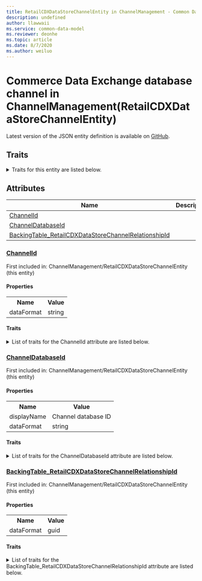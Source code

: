 ```yaml
---
title: RetailCDXDataStoreChannelEntity in ChannelManagement - Common Data Model | Microsoft Docs
description: undefined
author: llawwaii
ms.service: common-data-model
ms.reviewer: deonhe
ms.topic: article
ms.date: 8/7/2020
ms.author: weiluo
---
```


# Commerce Data Exchange database channel in ChannelManagement(RetailCDXDataStoreChannelEntity)

  
 Latest version of the JSON entity definition is available on <a href="https://github.com/Microsoft/CDM/tree/master/schemaDocuments/core/operationsCommon/Entities/Commerce/ChannelManagement/RetailCDXDataStoreChannelEntity.cdm.json" target="_blank">GitHub</a>.  

## Traits

<details>
<summary>Traits for this entity are listed below.  
</summary>

**is.CDM.entityVersion**  
  <table><tr><th>Parameter</th><th>Value</th><th>Data type</th><th>Explanation</th></tr><tr><td>versionNumber</td><td>"1.0"</td><td>string</td><td>semantic version number of the entity</td></tr></table>

**is.application.releaseVersion**  
  <table><tr><th>Parameter</th><th>Value</th><th>Data type</th><th>Explanation</th></tr><tr><td>releaseVersion</td><td>"10.0.13.0"</td><td>string</td><td>semantic version number of the application introducing this entity</td></tr></table>

**is.localized.displayedAs**  
  Holds the list of language specific display text for an object.  <table><tr><th>Parameter</th><th>Value</th><th>Data type</th><th>Explanation</th></tr><tr><td>localizedDisplayText</td><td><table><tr><th>languageTag</th><th>displayText</th></tr><tr><td>en</td><td>Commerce Data Exchange database channel</td></tr></table></td><td>entity</td><td>a reference to the constant entity holding the list of localized text</td></tr></table>

</details>

## Attributes

|Name|Description|First Included in Instance|
|---|---|---|
|[ChannelId](#ChannelId)||<a href="RetailCDXDataStoreChannelEntity.md" target="_blank">ChannelManagement/RetailCDXDataStoreChannelEntity</a>|
|[ChannelDatabaseId](#ChannelDatabaseId)||<a href="RetailCDXDataStoreChannelEntity.md" target="_blank">ChannelManagement/RetailCDXDataStoreChannelEntity</a>|
|[BackingTable_RetailCDXDataStoreChannelRelationshipId](#BackingTable_RetailCDXDataStoreChannelRelationshipId)||<a href="RetailCDXDataStoreChannelEntity.md" target="_blank">ChannelManagement/RetailCDXDataStoreChannelEntity</a>|

### <a href=#ChannelId name="ChannelId">ChannelId</a>

First included in: ChannelManagement/RetailCDXDataStoreChannelEntity (this entity)  

#### Properties

<table><tr><th>Name</th><th>Value</th></tr><tr><td>dataFormat</td><td>string</td></tr></table>

#### Traits

<details>
<summary>List of traits for the ChannelId attribute are listed below.</summary>

**is.dataFormat.character**  
**is.dataFormat.big**  
**is.dataFormat.array**  
**is.dataFormat.character**  
**is.dataFormat.array**  
</details>

### <a href=#ChannelDatabaseId name="ChannelDatabaseId">ChannelDatabaseId</a>

First included in: ChannelManagement/RetailCDXDataStoreChannelEntity (this entity)  

#### Properties

<table><tr><th>Name</th><th>Value</th></tr><tr><td>displayName</td><td>Channel database ID</td></tr><tr><td>dataFormat</td><td>string</td></tr></table>

#### Traits

<details>
<summary>List of traits for the ChannelDatabaseId attribute are listed below.</summary>

**is.dataFormat.character**  
**is.dataFormat.big**  
**is.dataFormat.array**  
**is.localized.displayedAs**  
Holds the list of language specific display text for an object.  <table><tr><th>Parameter</th><th>Value</th><th>Data type</th><th>Explanation</th></tr><tr><td>localizedDisplayText</td><td><table><tr><th>languageTag</th><th>displayText</th></tr><tr><td>en</td><td>Channel database ID</td></tr></table></td><td>entity</td><td>a reference to the constant entity holding the list of localized text</td></tr></table>

**is.dataFormat.character**  
**is.dataFormat.array**  
</details>

### <a href=#BackingTable_RetailCDXDataStoreChannelRelationshipId name="BackingTable_RetailCDXDataStoreChannelRelationshipId">BackingTable_RetailCDXDataStoreChannelRelationshipId</a>

First included in: ChannelManagement/RetailCDXDataStoreChannelEntity (this entity)  

#### Properties

<table><tr><th>Name</th><th>Value</th></tr><tr><td>dataFormat</td><td>guid</td></tr></table>

#### Traits

<details>
<summary>List of traits for the BackingTable_RetailCDXDataStoreChannelRelationshipId attribute are listed below.</summary>

**is.dataFormat.character**  
**is.dataFormat.big**  
**is.dataFormat.array**  
**is.dataFormat.guid**  
**means.identity.entityId**  
**is.linkedEntity.identifier**  
Marks the attribute(s) that hold foreign key references to a linked (used as an attribute) entity. This attribute is added to the resolved entity to enumerate the referenced entities.  <table><tr><th>Parameter</th><th>Value</th><th>Data type</th><th>Explanation</th></tr><tr><td>entityReferences</td><td><table><tr><th>entityReference</th><th>attributeReference</th></tr><tr><td><a href="../../../Tables/Commerce/ChannelManagement/Main/RetailCDXDataStoreChannel.md" target="_blank">/core/operationsCommon/Tables/Commerce/ChannelManagement/Main/RetailCDXDataStoreChannel.cdm.json/RetailCDXDataStoreChannel</a></td><td><a href="../../../Tables/Commerce/ChannelManagement/Main/RetailCDXDataStoreChannel.md#RecId" target="_blank">RecId</a></td></tr></table></td><td>entity</td><td>a reference to the constant entity holding the list of entity references</td></tr></table>

**is.dataFormat.guid**  
**is.dataFormat.character**  
**is.dataFormat.array**  
</details>
